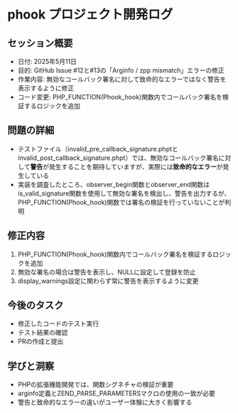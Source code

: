 # phook プロジェクト開発ログ

## セッション概要
- 日付: 2025年5月11日
- 目的: GitHub Issue #12と#13の「Arginfo / zpp mismatch」エラーの修正
- 作業内容: 無効なコールバック署名に対して致命的なエラーではなく警告を表示するように修正
- コード変更: PHP_FUNCTION(Phook_hook)関数内でコールバック署名を検証するロジックを追加

## 問題の詳細
- テストファイル（invalid_pre_callback_signature.phptとinvalid_post_callback_signature.phpt）では、無効なコールバック署名に対して**警告**が発生することを期待していますが、実際には**致命的なエラー**が発生している
- 実装を調査したところ、observer_begin関数とobserver_end関数はis_valid_signature関数を使用して無効な署名を検出し、警告を出力するが、PHP_FUNCTION(Phook_hook)関数では署名の検証を行っていないことが判明

## 修正内容
1. PHP_FUNCTION(Phook_hook)関数内でコールバック署名を検証するロジックを追加
2. 無効な署名の場合は警告を表示し、NULLに設定して登録を防止
3. display_warnings設定に関わらず常に警告を表示するように変更

## 今後のタスク
- 修正したコードのテスト実行
- テスト結果の確認
- PRの作成と提出

## 学びと洞察
- PHPの拡張機能開発では、関数シグネチャの検証が重要
- arginfo定義とZEND_PARSE_PARAMETERSマクロの使用の一致が必要
- 警告と致命的なエラーの違いがユーザー体験に大きく影響する
